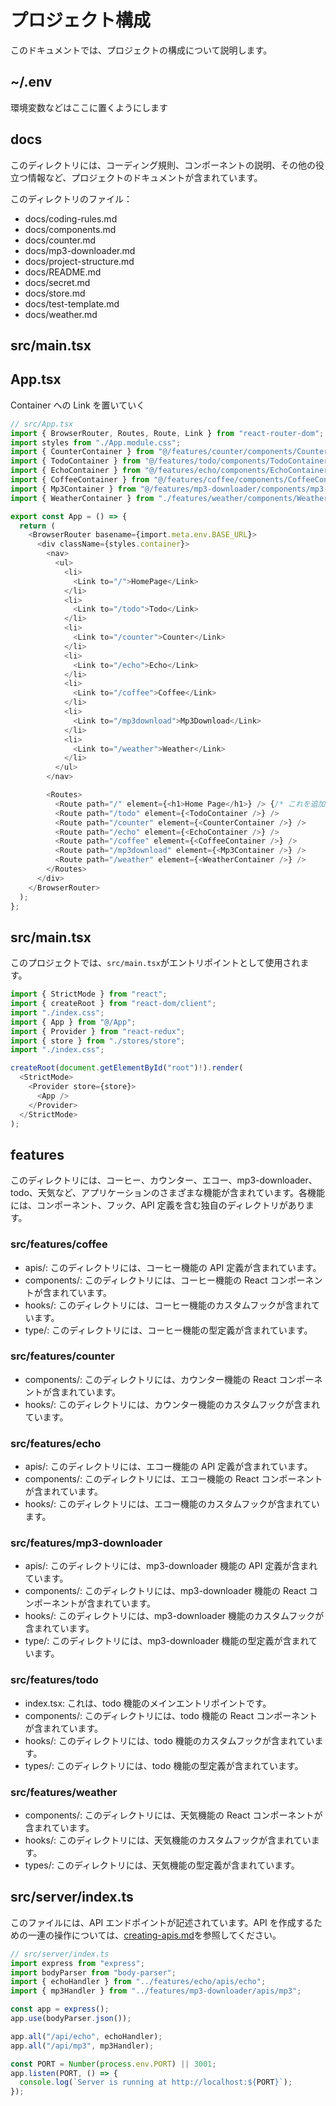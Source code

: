 # プロジェクト構成

このドキュメントでは、プロジェクトの構成について説明します。

## ~/.env

環境変数などはここに置くようにします

## docs

このディレクトリには、コーディング規則、コンポーネントの説明、その他の役立つ情報など、プロジェクトのドキュメントが含まれています。

このディレクトリのファイル：

- docs/coding-rules.md
- docs/components.md
- docs/counter.md
- docs/mp3-downloader.md
- docs/project-structure.md
- docs/README.md
- docs/secret.md
- docs/store.md
- docs/test-template.md
- docs/weather.md

## src/main.tsx

## App.tsx

Container への Link を置いていく

```typescript
// src/App.tsx
import { BrowserRouter, Routes, Route, Link } from "react-router-dom";
import styles from "./App.module.css";
import { CounterContainer } from "@/features/counter/components/CounterContainer";
import { TodoContainer } from "@/features/todo/components/TodoContainer";
import { EchoContainer } from "@/features/echo/components/EchoContainer";
import { CoffeeContainer } from "@/features/coffee/components/CoffeeContainer";
import { Mp3Container } from "@/features/mp3-downloader/components/mp3-container";
import { WeatherContainer } from "./features/weather/components/WeatherContainer";

export const App = () => {
  return (
    <BrowserRouter basename={import.meta.env.BASE_URL}>
      <div className={styles.container}>
        <nav>
          <ul>
            <li>
              <Link to="/">HomePage</Link>
            </li>
            <li>
              <Link to="/todo">Todo</Link>
            </li>
            <li>
              <Link to="/counter">Counter</Link>
            </li>
            <li>
              <Link to="/echo">Echo</Link>
            </li>
            <li>
              <Link to="/coffee">Coffee</Link>
            </li>
            <li>
              <Link to="/mp3download">Mp3Download</Link>
            </li>
            <li>
              <Link to="/weather">Weather</Link>
            </li>
          </ul>
        </nav>

        <Routes>
          <Route path="/" element={<h1>Home Page</h1>} /> {/* これを追加 */}
          <Route path="/todo" element={<TodoContainer />} />
          <Route path="/counter" element={<CounterContainer />} />
          <Route path="/echo" element={<EchoContainer />} />
          <Route path="/coffee" element={<CoffeeContainer />} />
          <Route path="/mp3download" element={<Mp3Container />} />
          <Route path="/weather" element={<WeatherContainer />} />
        </Routes>
      </div>
    </BrowserRouter>
  );
};
```

## src/main.tsx

このプロジェクトでは、`src/main.tsx`がエントリポイントとして使用されます。

```typescript
import { StrictMode } from "react";
import { createRoot } from "react-dom/client";
import "./index.css";
import { App } from "@/App";
import { Provider } from "react-redux";
import { store } from "./stores/store";
import "./index.css";

createRoot(document.getElementById("root")!).render(
  <StrictMode>
    <Provider store={store}>
      <App />
    </Provider>
  </StrictMode>
);
```

## features

このディレクトリには、コーヒー、カウンター、エコー、mp3-downloader、todo、天気など、アプリケーションのさまざまな機能が含まれています。各機能には、コンポーネント、フック、API 定義を含む独自のディレクトリがあります。

### src/features/coffee

- apis/: このディレクトリには、コーヒー機能の API 定義が含まれています。
- components/: このディレクトリには、コーヒー機能の React コンポーネントが含まれています。
- hooks/: このディレクトリには、コーヒー機能のカスタムフックが含まれています。
- type/: このディレクトリには、コーヒー機能の型定義が含まれています。

### src/features/counter

- components/: このディレクトリには、カウンター機能の React コンポーネントが含まれています。
- hooks/: このディレクトリには、カウンター機能のカスタムフックが含まれています。

### src/features/echo

- apis/: このディレクトリには、エコー機能の API 定義が含まれています。
- components/: このディレクトリには、エコー機能の React コンポーネントが含まれています。
- hooks/: このディレクトリには、エコー機能のカスタムフックが含まれています。

### src/features/mp3-downloader

- apis/: このディレクトリには、mp3-downloader 機能の API 定義が含まれています。
- components/: このディレクトリには、mp3-downloader 機能の React コンポーネントが含まれています。
- hooks/: このディレクトリには、mp3-downloader 機能のカスタムフックが含まれています。
- type/: このディレクトリには、mp3-downloader 機能の型定義が含まれています。

### src/features/todo

- index.tsx: これは、todo 機能のメインエントリポイントです。
- components/: このディレクトリには、todo 機能の React コンポーネントが含まれています。
- hooks/: このディレクトリには、todo 機能のカスタムフックが含まれています。
- types/: このディレクトリには、todo 機能の型定義が含まれています。

### src/features/weather

- components/: このディレクトリには、天気機能の React コンポーネントが含まれています。
- hooks/: このディレクトリには、天気機能のカスタムフックが含まれています。
- types/: このディレクトリには、天気機能の型定義が含まれています。

## src/server/index.ts

このファイルには、API エンドポイントが記述されています。API を作成するための一連の操作については、[creating-apis.md](creating-apis.md)を参照してください。

```typescript
// src/server/index.ts
import express from "express";
import bodyParser from "body-parser";
import { echoHandler } from "../features/echo/apis/echo";
import { mp3Handler } from "../features/mp3-downloader/apis/mp3";

const app = express();
app.use(bodyParser.json());

app.all("/api/echo", echoHandler);
app.all("/api/mp3", mp3Handler);

const PORT = Number(process.env.PORT) || 3001;
app.listen(PORT, () => {
  console.log(`Server is running at http://localhost:${PORT}`);
});
```
